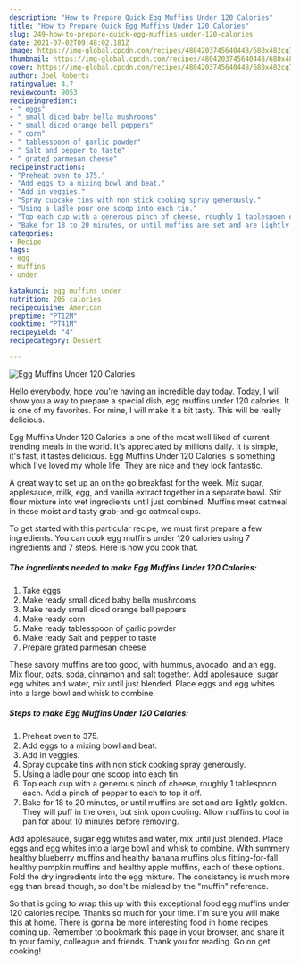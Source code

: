 ```yaml
---
description: "How to Prepare Quick Egg Muffins Under 120 Calories"
title: "How to Prepare Quick Egg Muffins Under 120 Calories"
slug: 249-how-to-prepare-quick-egg-muffins-under-120-calories
date: 2021-07-02T09:48:02.181Z
image: https://img-global.cpcdn.com/recipes/4804203745640448/680x482cq70/egg-muffins-under-120-calories-recipe-main-photo.jpg
thumbnail: https://img-global.cpcdn.com/recipes/4804203745640448/680x482cq70/egg-muffins-under-120-calories-recipe-main-photo.jpg
cover: https://img-global.cpcdn.com/recipes/4804203745640448/680x482cq70/egg-muffins-under-120-calories-recipe-main-photo.jpg
author: Joel Roberts
ratingvalue: 4.7
reviewcount: 9053
recipeingredient:
- " eggs"
- " small diced baby bella mushrooms"
- " small diced orange bell peppers"
- " corn"
- " tablesspoon of garlic powder"
- " Salt and pepper to taste"
- " grated parmesan cheese"
recipeinstructions:
- "Preheat oven to 375."
- "Add eggs to a mixing bowl and beat."
- "Add in veggies."
- "Spray cupcake tins with non stick cooking spray generously."
- "Using a ladle pour one scoop into each tin."
- "Top each cup with a generous pinch of cheese, roughly 1 tablespoon each. Add a pinch of pepper to each to top it off."
- "Bake for 18 to 20 minutes, or until muffins are set and are lightly golden. They will puff in the oven, but sink upon cooling. Allow muffins to cool in pan for about 10 minutes before removing."
categories:
- Recipe
tags:
- egg
- muffins
- under

katakunci: egg muffins under 
nutrition: 205 calories
recipecuisine: American
preptime: "PT12M"
cooktime: "PT41M"
recipeyield: "4"
recipecategory: Dessert

---
```



![Egg Muffins Under 120 Calories](https://img-global.cpcdn.com/recipes/4804203745640448/680x482cq70/egg-muffins-under-120-calories-recipe-main-photo.jpg)

Hello everybody, hope you're having an incredible day today. Today, I will show you a way to prepare a special dish, egg muffins under 120 calories. It is one of my favorites. For mine, I will make it a bit tasty. This will be really delicious.

Egg Muffins Under 120 Calories is one of the most well liked of current trending meals in the world. It's appreciated by millions daily. It is simple, it's fast, it tastes delicious. Egg Muffins Under 120 Calories is something which I've loved my whole life. They are nice and they look fantastic.

A great way to set up an on the go breakfast for the week. Mix sugar, applesauce, milk, egg, and vanilla extract together in a separate bowl. Stir flour mixture into wet ingredients until just combined. Muffins meet oatmeal in these moist and tasty grab-and-go oatmeal cups.


To get started with this particular recipe, we must first prepare a few ingredients. You can cook egg muffins under 120 calories using 7 ingredients and 7 steps. Here is how you cook that.

<!--inarticleads1-->

##### The ingredients needed to make Egg Muffins Under 120 Calories:

1. Take  eggs
1. Make ready  small diced baby bella mushrooms
1. Make ready  small diced orange bell peppers
1. Make ready  corn
1. Make ready  tablesspoon of garlic powder
1. Make ready  Salt and pepper to taste
1. Prepare  grated parmesan cheese


These savory muffins are too good, with hummus, avocado, and an egg. Mix flour, oats, soda, cinnamon and salt together. Add applesauce, sugar egg whites and water, mix until just blended. Place eggs and egg whites into a large bowl and whisk to combine. 

<!--inarticleads2-->

##### Steps to make Egg Muffins Under 120 Calories:

1. Preheat oven to 375.
1. Add eggs to a mixing bowl and beat.
1. Add in veggies.
1. Spray cupcake tins with non stick cooking spray generously.
1. Using a ladle pour one scoop into each tin.
1. Top each cup with a generous pinch of cheese, roughly 1 tablespoon each. Add a pinch of pepper to each to top it off.
1. Bake for 18 to 20 minutes, or until muffins are set and are lightly golden. They will puff in the oven, but sink upon cooling. Allow muffins to cool in pan for about 10 minutes before removing.


Add applesauce, sugar egg whites and water, mix until just blended. Place eggs and egg whites into a large bowl and whisk to combine. With summery healthy blueberry muffins and healthy banana muffins plus fitting-for-fall healthy pumpkin muffins and healthy apple muffins, each of these options. Fold the dry ingredients into the egg mixture. The consistency is much more egg than bread though, so don&#39;t be mislead by the &#34;muffin&#34; reference. 

So that is going to wrap this up with this exceptional food egg muffins under 120 calories recipe. Thanks so much for your time. I'm sure you will make this at home. There is gonna be more interesting food in home recipes coming up. Remember to bookmark this page in your browser, and share it to your family, colleague and friends. Thank you for reading. Go on get cooking!
